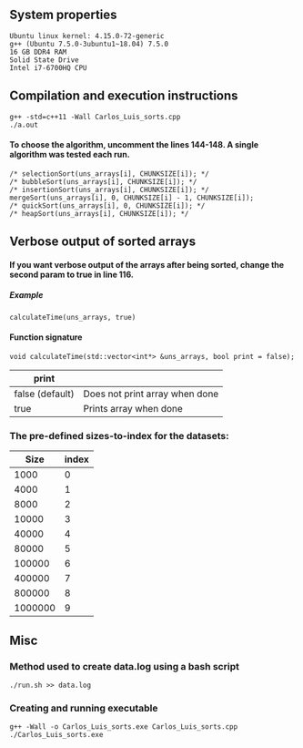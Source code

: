 ## System properties

    Ubuntu linux kernel: 4.15.0-72-generic
    g++ (Ubuntu 7.5.0-3ubuntu1~18.04) 7.5.0
    16 GB DDR4 RAM
    Solid State Drive
    Intel i7-6700HQ CPU

## Compilation and execution instructions

    g++ -std=c++11 -Wall Carlos_Luis_sorts.cpp
    ./a.out

#### To choose the algorithm, uncomment the lines 144-148. A single algorithm was tested each run.

    /* selectionSort(uns_arrays[i], CHUNKSIZE[i]); */
    /* bubbleSort(uns_arrays[i], CHUNKSIZE[i]); */
    /* insertionSort(uns_arrays[i], CHUNKSIZE[i]); */
    mergeSort(uns_arrays[i], 0, CHUNKSIZE[i] - 1, CHUNKSIZE[i]);
    /* quickSort(uns_arrays[i], 0, CHUNKSIZE[i]); */
    /* heapSort(uns_arrays[i], CHUNKSIZE[i]); */

## Verbose output of sorted arrays

#### If you want verbose output of the arrays after being sorted, change the second param to true in line 116.

##### Example

    calculateTime(uns_arrays, true)

#### Function signature

    void calculateTime(std::vector<int*> &uns_arrays, bool print = false);


| print |                                |
| ----- | ------------------------------ |
| false (default)| Does not print array when done |
| true           | Prints array when done         |

### The pre-defined sizes-to-index for the datasets:

| Size    | index |
| ------- | ----- |
| 1000    | 0     |
| 4000    | 1     |
| 8000    | 2     |
| 10000   | 3     |
| 40000   | 4     |
| 80000   | 5     |
| 100000  | 6     |
| 400000  | 7     |
| 800000  | 8     |
| 1000000 | 9     |

## Misc

### Method used to create data.log using a bash script

    ./run.sh >> data.log

### Creating and running executable  

    g++ -Wall -o Carlos_Luis_sorts.exe Carlos_Luis_sorts.cpp
    ./Carlos_Luis_sorts.exe
